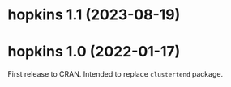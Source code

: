 
# hopkins 1.1 (2023-08-19)


# hopkins 1.0 (2022-01-17)

First release to CRAN. Intended to replace `clustertend` package.
